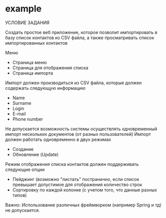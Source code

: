 # example
УСЛОВИЕ ЗАДАНИЯ

Создать простое веб приложение, которое позволит импортировать в базу список контактов из CSV файла, а также просматривать список импортированных контактов

Меню
- Страница меню
- Страница для отображения списка
- Страница импорта

Импорт должен производиться из CSV файла, которые должен содержать следующую информацию
- Name
- Surname
- Login
- E-mail
- Phone number

Не допускается возможность системы осуществлять одновременный импорт нескольких документов (от разных пользователей)
Импорт должен работать одновременно в двух режимах
- Создание
- Обновление (Update)

Режим отображения списка контактов должен поддерживать следующие опции
- Пейджинг (возможно "листать" постранично, если список превышает допустимое для отображения количество строк
- Сортировку по каждой колонке (с учетом того, что данные разных типов)

Важно:
Использование различных фреймворком (например Spring и тд) не допускается.

